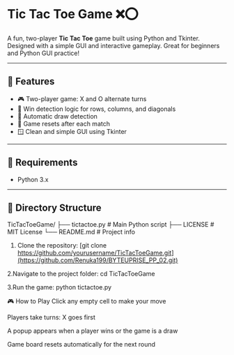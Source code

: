 # Tic Tac Toe Game ❌⭕️

A fun, two-player **Tic Tac Toe** game built using Python and Tkinter. Designed with a simple GUI and interactive gameplay. Great for beginners and Python GUI practice!

---

## 🌟 Features

- 🎮 Two-player game: X and O alternate turns
- 🧠 Win detection logic for rows, columns, and diagonals
- 🟰 Automatic draw detection
- 🔁 Game resets after each match
- 🪟 Clean and simple GUI using Tkinter

---

## 🧾 Requirements

- Python 3.x

---

## 📂 Directory Structure

TicTacToeGame/
├── tictactoe.py # Main Python script
├── LICENSE # MIT License
└── README.md # Project info

1. Clone the repository:
[git clone https://github.com/yourusername/TicTacToeGame.git](https://github.com/Renuka199/BYTEUPRISE_PP_02.git)

2.Navigate to the project folder:
cd TicTacToeGame

3.Run the game:
python tictactoe.py


🎮 How to Play
Click any empty cell to make your move

Players take turns: X goes first

A popup appears when a player wins or the game is a draw

Game board resets automatically for the next round
